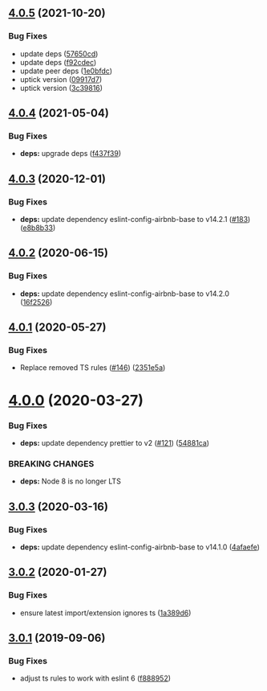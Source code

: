 ## [4.0.5](https://github.com/landau/eslint-config/compare/v4.0.4...v4.0.5) (2021-10-20)


### Bug Fixes

* update deps ([57650cd](https://github.com/landau/eslint-config/commit/57650cd47ee73e5457cb3d61f0c6d900c2d481ea))
* update deps ([f92cdec](https://github.com/landau/eslint-config/commit/f92cdec72ba4d75fa92490c5e18fc6679c24631d))
* update peer deps ([1e0bfdc](https://github.com/landau/eslint-config/commit/1e0bfdc9ce24356fb262ffc37d71a25344f113a9))
* uptick version ([09917d7](https://github.com/landau/eslint-config/commit/09917d7c67e6d7e3960d2ecb8abc7cc2ef5d5aac))
* uptick version ([3c39816](https://github.com/landau/eslint-config/commit/3c398161a0d26ae79dcc9a5980e35fe571dfaf4e))

## [4.0.4](https://github.com/landau/eslint-config/compare/v4.0.3...v4.0.4) (2021-05-04)


### Bug Fixes

* **deps:** upgrade deps ([f437f39](https://github.com/landau/eslint-config/commit/f437f39312597179b8d4bf16947a266fb3597b7f))

## [4.0.3](https://github.com/landau/eslint-config/compare/v4.0.2...v4.0.3) (2020-12-01)


### Bug Fixes

* **deps:** update dependency eslint-config-airbnb-base to v14.2.1 ([#183](https://github.com/landau/eslint-config/issues/183)) ([e8b8b33](https://github.com/landau/eslint-config/commit/e8b8b336feef2dccd84f89950b1f8baf13895aeb))

## [4.0.2](https://github.com/landau/eslint-config/compare/v4.0.1...v4.0.2) (2020-06-15)


### Bug Fixes

* **deps:** update dependency eslint-config-airbnb-base to v14.2.0 ([16f2526](https://github.com/landau/eslint-config/commit/16f25269ff50586e526134e311f97f44f72ee977))

## [4.0.1](https://github.com/landau/eslint-config/compare/v4.0.0...v4.0.1) (2020-05-27)


### Bug Fixes

* Replace removed TS rules ([#146](https://github.com/landau/eslint-config/issues/146)) ([2351e5a](https://github.com/landau/eslint-config/commit/2351e5af39be581f0e80da515f2f6c208be5d5fa))

# [4.0.0](https://github.com/landau/eslint-config/compare/v3.0.3...v4.0.0) (2020-03-27)


### Bug Fixes

* **deps:** update dependency prettier to v2 ([#121](https://github.com/landau/eslint-config/issues/121)) ([54881ca](https://github.com/landau/eslint-config/commit/54881cad35494ed9389e5b603a830f598b9539ce))


### BREAKING CHANGES

* **deps:** Node 8 is no longer LTS

## [3.0.3](https://github.com/landau/eslint-config/compare/v3.0.2...v3.0.3) (2020-03-16)


### Bug Fixes

* **deps:** update dependency eslint-config-airbnb-base to v14.1.0 ([4afaefe](https://github.com/landau/eslint-config/commit/4afaefe3653b3aae018ef61388cc251d0f134383))

## [3.0.2](https://github.com/landau/eslint-config/compare/v3.0.1...v3.0.2) (2020-01-27)


### Bug Fixes

* ensure latest import/extension ignores ts ([1a389d6](https://github.com/landau/eslint-config/commit/1a389d6e5e21b1e9fc2db1083b378f292c2d6d1f))

## [3.0.1](https://github.com/landau/eslint-config/compare/v3.0.0...v3.0.1) (2019-09-06)


### Bug Fixes

* adjust ts rules to work with eslint 6 ([f888952](https://github.com/landau/eslint-config/commit/f888952))
